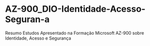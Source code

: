 # AZ-900_DIO-Identidade-Acesso-Seguran-a
Resumo Estudos Apresentado na Formação Microsoft AZ-900 sobre Identidade, Acesso e Segurança
